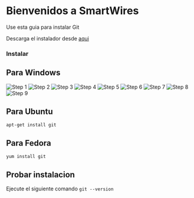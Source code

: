 # Bienvenidos a SmartWires

Use esta guia para instalar Git


Descarga el instalador desde [aqui](https://git-scm.com/)

### Instalar

## Para Windows
![Step 1](https://github.com/Smartwiresmx/workshopGit/blob/master/in1.PNG?raw=true)
![Step 2](https://github.com/Smartwiresmx/workshopGit/blob/master/in2.PNG?raw=true)
![Step 3](https://github.com/Smartwiresmx/workshopGit/blob/master/in3.PNG?raw=true)
![Step 4](https://github.com/Smartwiresmx/workshopGit/blob/master/in4.PNG?raw=true)
![Step 5](https://github.com/Smartwiresmx/workshopGit/blob/master/in5.PNG?raw=true)
![Step 6](https://github.com/Smartwiresmx/workshopGit/blob/master/in6.PNG?raw=true)
![Step 7](https://github.com/Smartwiresmx/workshopGit/blob/master/in7.PNG?raw=true)
![Step 8](https://github.com/Smartwiresmx/workshopGit/blob/master/in8.PNG?raw=true)
![Step 9](https://github.com/Smartwiresmx/workshopGit/blob/master/in9.PNG?raw=true)


## Para Ubuntu
`apt-get install git`

## Para Fedora
`yum install git`

## Probar instalacion
Ejecute el siguiente comando
`git --version`
